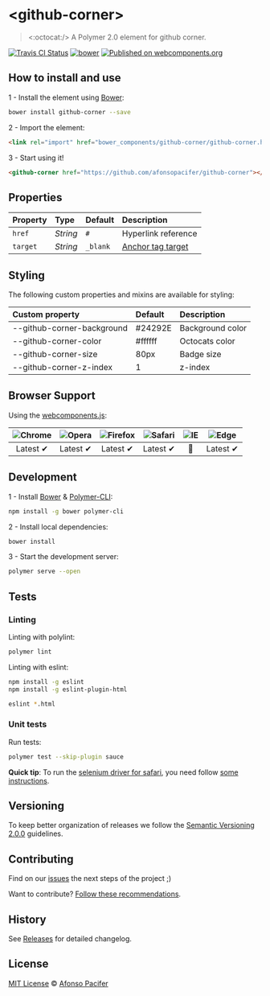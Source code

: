 # &lt;github-corner&gt;

> <:octocat:/> A Polymer 2.0 element for github corner.

[![Travis CI Status](https://travis-ci.org/afonsopacifer/github-corner.svg?branch=master)](https://travis-ci.org/afonsopacifer/github-corner)
[![bower](https://img.shields.io/bower/v/github-corner.svg)](https://www.npmjs.com/package/github-corner)
[![Published on webcomponents.org](https://img.shields.io/badge/webcomponents.org-published-blue.svg)](https://www.webcomponents.org/element/afonsopacifer/github-corner)

## How to install and use

1 - Install the element using [Bower](http://bower.io/):

```sh
bower install github-corner --save
```

2 -  Import the element:

```html
<link rel="import" href="bower_components/github-corner/github-corner.html">
```

3 - Start using it!

<!--
```
<custom-element-demo>
  <template>
    <link rel="import" href="github-corner.html">
    <next-code-block></next-code-block>
  </template>
</custom-element-demo>
```
-->

```html
<github-corner href="https://github.com/afonsopacifer/github-corner"></github-corner>
```

## Properties

Property  | Type        | Default   | Description
:---      |:---         |:---       |:---
`href`    | *String*    | `#`       | Hyperlink reference
`target`    | *String*    | `_blank`       | [Anchor tag target](https://www.w3schools.com/tags/att_a_target.asp)

## Styling

The following custom properties and mixins are available for styling:

Custom property             | Default  | Description
:---                        |:---      |:---
--github-corner-background | #24292E  | Background color
--github-corner-color  | #ffffff     | Octocats color
--github-corner-size        | 80px     | Badge size
--github-corner-z-index       | 1     | z-index

## Browser Support

Using the [webcomponents.js](https://github.com/WebComponents/webcomponentsjs):

 ![Chrome](https://cdnjs.cloudflare.com/ajax/libs/browser-logos/39.2.2/chrome/chrome_48x48.png) | ![Opera](https://cdnjs.cloudflare.com/ajax/libs/browser-logos/39.2.2/opera/opera_48x48.png) | ![Firefox](https://cdnjs.cloudflare.com/ajax/libs/browser-logos/39.2.2/firefox/firefox_48x48.png) | ![Safari](https://cdnjs.cloudflare.com/ajax/libs/browser-logos/39.2.2/safari/safari_48x48.png) |![IE](https://cdnjs.cloudflare.com/ajax/libs/browser-logos/39.2.2/archive/internet-explorer_9-11/internet-explorer_9-11_48x48.png) |  ![Edge](https://cdnjs.cloudflare.com/ajax/libs/browser-logos/39.2.2/edge/edge_48x48.png) |
:---: | :---: | :---: | :---: | :---: | :---: |
Latest ✔ | Latest ✔ | Latest ✔ | Latest ✔ | 🚫 | Latest ✔

## Development

1 - Install [Bower](http://bower.io/) & [Polymer-CLI](https://www.polymer-project.org/1.0/docs/tools/polymer-cli):

```sh
npm install -g bower polymer-cli
```

2 - Install local dependencies:

```sh
bower install
```

3 - Start the development server:

```sh
polymer serve --open
```

## Tests

### Linting

Linting with polylint:

```sh
polymer lint
```

Linting with eslint:

```sh
npm install -g eslint
npm install -g eslint-plugin-html

eslint *.html
```

### Unit tests

Run tests:

```sh
polymer test --skip-plugin sauce
```

**Quick tip**: To run the [selenium driver for safari](https://mvnrepository.com/artifact/org.seleniumhq.selenium/selenium-safari-driver), you need follow [some instructions](https://webkit.org/blog/6900/webdriver-support-in-safari-10/).

## Versioning

To keep better organization of releases we follow the [Semantic Versioning 2.0.0](http://semver.org/) guidelines.

## Contributing

Find on our [issues](https://github.com/afonsopacifer/github-corner/issues/) the next steps of the project ;)

Want to contribute? [Follow these recommendations](https://github.com/afonsopacifer/github-corner/blob/master/CONTRIBUTING.md).

## History

See [Releases](https://github.com/afonsopacifer/github-corner/releases) for detailed changelog.

## License

[MIT License](https://github.com/afonsopacifer/github-corner/blob/master/LICENSE.md) © [Afonso Pacifer](http://afonsopacifer.github.io/)
